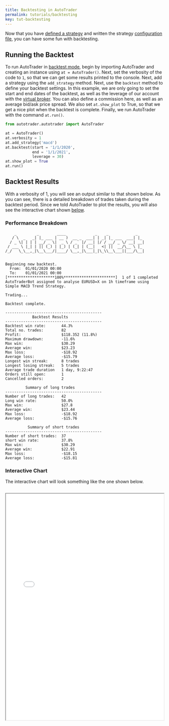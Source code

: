 ```yaml
---
title: Backtesting in AutoTrader
permalink: tutorials/backtesting
key: tut-backtesting
---
```


Now that you have [defined a strategy](strategy) and written the strategy [configuration file](../docs/configuration), you can
have some fun with backtesting. 


## Running the Backtest
To run AutoTrader in [backtest mode](../docs/autotrader#backtest-mode), begin by importing AutoTrader and creating an instance
using `at = AutoTrader()`. Next, set the verbosity of the code to `1`, so that we can get some results printed to the console. Next,
add a strategy using the `add_strategy` method. Next, use the `backtest` method to define your backtest settings. In this example, 
we are only going to set the start and end dates of the backtest, as well as the leverage of our account with the 
[virtual broker](../docs/brokers-virtual). You can also define a commission here, as well as an average bid/ask price spread. We
also set `at.show_plot` to True, so that we get a nice plot when the backtest is complete. Finally, we run AutoTrader with the 
command `at.run()`.

```python
from autotrader.autotrader import AutoTrader

at = AutoTrader()
at.verbosity = 1
at.add_strategy('macd')
at.backtest(start = '1/1/2020',
            end = '1/1/2021',
            leverage = 30)
at.show_plot = True
at.run()
```


## Backtest Results
With a verbosity of 1, you will see an output similar to that shown below. As you can see, there is a detailed breakdown of 
trades taken during the backtest period. Since we told AutoTrader to plot the results, you will also see the interactive chart
shown [below](#interactive-chart).

### Performance Breakdown
```
    _         _        ____             _    _            _   
   / \  _   _| |_ ___ | __ )  __ _  ___| | _| |_ ___  ___| |_ 
  / _ \| | | | __/ _ \|  _ \ / _` |/ __| |/ / __/ _ \/ __| __|
 / ___ \ |_| | || (_) | |_) | (_| | (__|   <| ||  __/\__ \ |_ 
/_/   \_\__,_|\__\___/|____/ \__,_|\___|_|\_\\__\___||___/\__|
                                                              

Beginning new backtest.
  From:  01/01/2020 00:00
  To:    01/01/2021 00:00
[*********************100%***********************]  1 of 1 completed
AutoTraderBot assigned to analyse EURUSD=X on 1h timeframe using Simple MACD Trend Strategy.

Trading...

Backtest complete.

-------------------------------------------
            Backtest Results
-------------------------------------------
Backtest win rate:       44.3%
Total no. trades:        82
Profit:                  $118.352 (11.8%)
Maximum drawdown:        -11.6%
Max win:                 $30.29
Average win:             $23.23
Max loss:                -$18.92
Average loss:            -$15.79
Longest win streak:      8 trades
Longest losing streak:   5 trades
Average trade duration   1 day, 9:22:47
Orders still open:       1
Cancelled orders:        2

         Summary of long trades
-------------------------------------------
Number of long trades:   42
Long win rate:           50.0%
Max win:                 $27.8
Average win:             $23.44
Max loss:                -$18.92
Average loss:            -$15.76

          Summary of short trades
-------------------------------------------
Number of short trades:  37
short win rate:          37.8%
Max win:                 $30.29
Average win:             $22.91
Max loss:                -$18.15
Average loss:            -$15.81
```


### Interactive Chart
The interactive chart will look something like the one shown below.

<iframe data-src="/AutoTrader/macd_backtest_demo.html" id="iframe" loading="lazy" style="width:100%; margin-top:1em; height:720px; overflow:hidden;" data-ga-on="wheel" data-ga-event-category="iframe" data-ga-event-action="wheel" src="/AutoTrader/macd_backtest_demo.html"></iframe>

